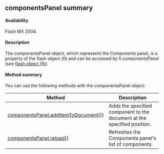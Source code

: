 ## componentsPanel summary

#### Availability

Flash MX 2004.

#### Description

The componentsPanel object, which represents the Components panel, is a property of the flash object (fl) and can be accessed by fl.componentsPanel (see [flash object (fl)](#_bookmark447)).

#### Method summary

You can use the following methods with the componentsPanel object:

| **Method**                                                                  | **Description**                                                         |
|-----------------------------------------------------------------------------|-------------------------------------------------------------------------|
| [componentsPanel.addItemToDocument()](#!wielmic/developers-animatesdk-docs/test/componentsPanel_object/componentsPanel.md)) | Adds the specified component to the document at the specified position. |
| [componentsPanel.reload()](#!wielmic/developers-animatesdk-docs/test/componentsPanel_object/componentsPane1.md)                                   | Refreshes the Components panel's list of components.                    |

<span id="componentsPanel.addItemToDocument()" class="anchor"></span>

